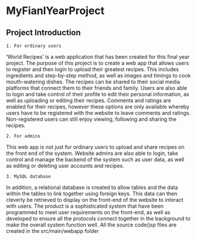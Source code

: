 # MyFianlYearProject

## Project Introduction

    1. For ordinary users

‘World Recipes’ is a web application that has been created for this final year project. The purpose of this project is to create a web app that allows users to register and then login to upload their greatest recipes. This includes ingredients and step-by-step method, as well as images and timings to cook mouth-watering dishes. The recipes can be shared to their social media platforms that connect them to their friends and family. Users are also able to login and take control of their profile to edit their personal information, as well as uploading or editing their recipes. Comments and ratings are enabled for their recipes, however these options are only available whereby users have to be registered with the website to leave comments and ratings. Non-registered users can still enjoy viewing, following and sharing the recipes.

    2. For admins

This web app is not just for ordinary users to upload and share recipes on the front end of the system. Website admins are also able to login, take control and manage the backend of the system such as user data, as well as editing or deleting user accounts and recipes.

    3. MySQL database

In addition, a relational database is created to allow tables and the data within the tables to link together using foreign keys. This data can then cleverly be retrieved to display on the front-end of the website to interact with users. The product is a sophisticated system that have been programmed to meet user requirements on the front-end, as well as developed to ensure all the protocols connect together in the background to make the overall system function well.
All the source code/jsp files are created in the src/main/webapp folder
